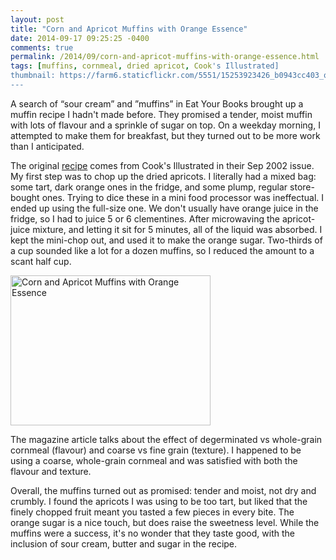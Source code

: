 ```yaml
---
layout: post
title: "Corn and Apricot Muffins with Orange Essence"
date: 2014-09-17 09:25:25 -0400
comments: true
permalink: /2014/09/corn-and-apricot-muffins-with-orange-essence.html
tags: [muffins, cornmeal, dried apricot, Cook's Illustrated]
thumbnail: https://farm6.staticflickr.com/5551/15253923426_b0943cc403_q.jpg
---
```


A search of “sour cream” and ”muffins” in Eat Your Books brought up a
muffin recipe I hadn't made before. They promised a tender, moist muffin
with lots of flavour and a sprinkle of sugar on top. On a weekday morning, 
I attempted to make them for breakfast, but they turned out to be more 
work than I anticipated.

The original [recipe](http://makeourdailybread.wordpress.com/2013/01/21/corn-and-apricot-muffins-with-orange-essence/) comes from Cook's Illustrated in their Sep 2002 issue. 
My first step was to chop up the dried apricots. I literally had a mixed
bag: some tart, dark orange ones in the fridge, and some plump, regular
store-bought ones.  Trying to dice these in a mini food processor was
ineffectual. I ended up using the full-size one. We don't usually have
orange juice in the fridge, so I had to juice 5 or 6 clementines. After
microwaving the apricot-juice mixture, and letting it sit for 5 minutes,
all of the liquid was absorbed.  I kept the mini-chop out, and used it
to make the orange sugar. Two-thirds of a cup sounded like a lot for a
dozen muffins, so I reduced the amount to a scant half cup.

<a href="https://www.flickr.com/photos/gnuf/15253923426" title="Corn and
Apricot Muffins with Orange Essence by Eric Fung, on Flickr"><img
src="https://farm6.staticflickr.com/5551/15253923426_b0943cc403_n.jpg"
width="320" height="240" alt="Corn and Apricot Muffins with Orange
Essence"></a>

The magazine article talks about the effect of degerminated vs
whole-grain cornmeal (flavour) and coarse vs fine grain (texture). I
happened to be using a coarse, whole-grain cornmeal and was satisfied
with both the flavour and texture.

Overall, the muffins turned out as promised: tender and moist, not dry
and crumbly. I found the apricots I was using to be too tart, but liked
that the finely chopped fruit meant you tasted a few pieces in every
bite. The orange sugar is a nice touch, but does raise the sweetness
level. While the muffins were a success, it's no wonder that they taste
good, with the inclusion of sour cream, butter and sugar in the
recipe.
